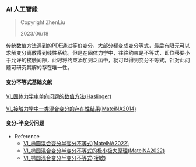 ### AI 人工智能

> Copyright ZhenLiu
>
> 2023/06/18



传统数值方法遇到的PDE通过等价变分，大部分都变成变分等式，最后有限元可以求解变分离散得到线性系统。但是在固体力学中，往往约束是不等式，即位移要小于允许的接触间隙，此时将约束添加到泛函中，就可以得到变分不等式，针对此问题可研究其解的存在唯一性。





#### 变分不等式基础文献

<a href = "pdf/VI_固体力学中单向问题的数值方法_Haslinger"  target = "_blank">VI_固体力学中单向问题的数值方法(Haslinger)</a>

<a href = "pdf/VI_接触力学中一类混合变分的存在性结果_MateiNA2014.pdf"  target = "_blank">VI_接触力学中一类混合变分的存在性结果(MateiNA2014)</a>



#### 变分-半变分问题

- Reference
  - <a href = "pdf/VI_椭圆混合变分半变分不等式_MateiNA2022.pdf"  target = "_blank">VI_椭圆混合变分半变分不等式(MateiNA2022)</a>
  - <a href = "pdf/VI_椭圆混合变分半变分不等式的极小极大原理_MateiNA2022.pdf"  target = "_blank">VI_椭圆混合变分半变分不等式的极小极大原理(MateiNA2022)</a>
  - <a href = "pdf/VI_椭圆混合变分半变分不等式_凌敏.pdf"  target = "_blank">VI_椭圆混合变分半变分不等式(凌敏)</a>

  
